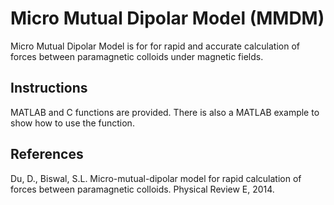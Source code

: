# Micro Mutual Dipolar Model (MMDM)

Micro Mutual Dipolar Model is for for rapid and accurate calculation of forces between paramagnetic colloids under magnetic fields. 

## Instructions

MATLAB and C functions are provided. There is also a MATLAB example to show how to use the function.

## References
Du, D., Biswal, S.L. Micro-mutual-dipolar model for rapid calculation of forces between paramagnetic colloids. Physical Review E, 2014.
